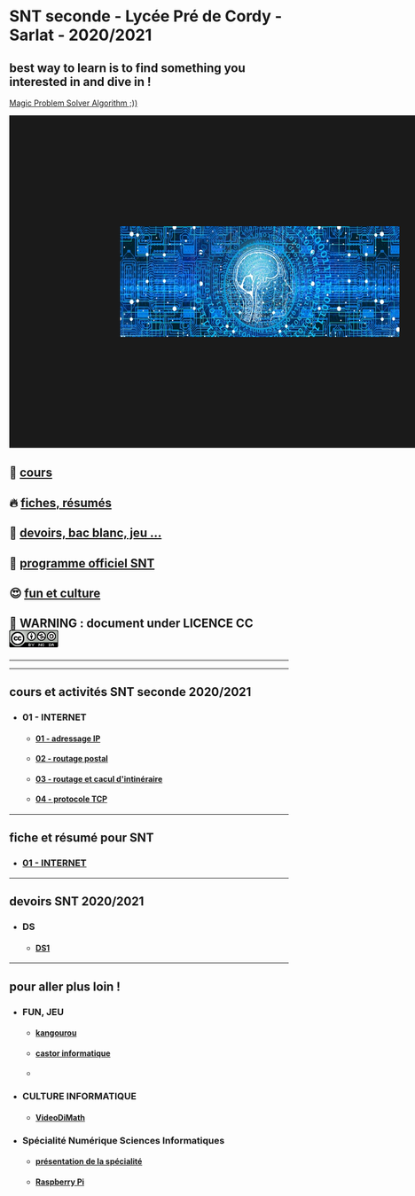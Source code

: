 # SNT seconde - Lycée Pré de Cordy - Sarlat - 2020/2021

best way to learn is to find something you interested in and dive in !
-------------------------------------------------------------------------------------------------------
[Magic Problem Solver Algorithm ;))](https://proftomcrick.com/2011/04/26/feynman-problem-solving-algorithm/)

<a href="https://youtu.be/hB6bfw622fo" target="_blank"><img src="https://github.com/Math13Net/TS/blob/master/math_ts.jpg" alt="Math TS" width="600" height="200" border="200" /></a>

## 🌈 [cours](#cours)

## 🔥 [fiches, résumés](#resume)

## 🚀 [devoirs,  bac blanc, jeu ...](#devoir)

## 👋 [programme officiel SNT](https://cache.media.education.gouv.fr/file/SP1-MEN-22-1-2019/08/5/spe641_annexe_1063085.pdf)

## 😍 [fun et culture](#fun)

## 🔐 WARNING : document under LICENCE CC ![Licence CC](https://github.com/Math13Net/NSI-premiere/blob/master/licence%20CC.png)

------------------------------------------------------------------------------------------------
------------------------------------------------------------------------------------------------
## <a name="cours"></a> cours et activités SNT seconde 2020/2021
* ### 01 - INTERNET
  * #### [01 - adressage IP](https://github.com/Math13Net/SNT/blob/master/RA19_Lycee_G_SNT_2nd_internetreseauxsociaux_1156202.pdf)
  * #### [02 - routage postal]()
  * #### [03 - routage et cacul d'intinéraire]()
  * #### [04 - protocole TCP]()
  
---------------------------------------------------------------------------------------------------------------------------
## <a name="resume"></a> fiche et résumé pour SNT
* ### [01 - INTERNET](https://github.com/Math13Net/SNT/blob/master/synthese-internet.pdf)



---------------------------------------------------------------------------------------------------------------------------
## <a name="devoir"></a> devoirs SNT 2020/2021
* ### DS
  * #### [DS1](https://github.com/Math13Net/TS1/blob/master/2019_TS_DS_1.pdf)



---------------------------------------------------------------------------------------------------------------------------
## <a name="fun"></a> pour aller plus loin !
* ### FUN, JEU
  * #### [kangourou](http://www.mathkang.org/default.html)
  * #### [castor informatique](http://castor-informatique.fr/)
  * #### []()
* ### CULTURE INFORMATIQUE
  * #### [VideoDiMath](http://video.math.cnrs.fr/) 
* ### Spécialité Numérique Sciences Informatiques
  * #### [présentation de la spécialité](https://www.youtube.com/watch?v=gpJvvH8JFn4)
  * #### [Raspberry Pi](https://github.com/Math13Net/Utiliser-son-Raspberry-Pi)
  
  
  
  
